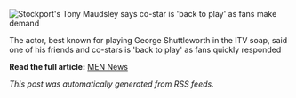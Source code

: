 
  <img src="https://i2-prod.manchestereveningnews.co.uk/article32361072.ece/ALTERNATES/s1200/1_JSR_MEN_270825_TonyMaudsley.jpg" alt="Stockport's Tony Maudsley says co-star is 'back to play' as fans make demand">

  The actor, best known for playing George Shuttleworth in the ITV soap, said one of his friends and co-stars is 'back to play' as fans quickly responded

  **Read the full article:** [MEN News](https://www.manchestereveningnews.co.uk/news/tv/coronation-streets-tony-maudsley-says-32360870)

  *This post was automatically generated from RSS feeds.*
  